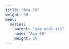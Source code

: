 ```yaml
---
title: "Axa 50"
weight: 50
menu:
  series:
    parent: "axa-anul-iii"
    name: "Axa 50"
    weight: 50
---
```

